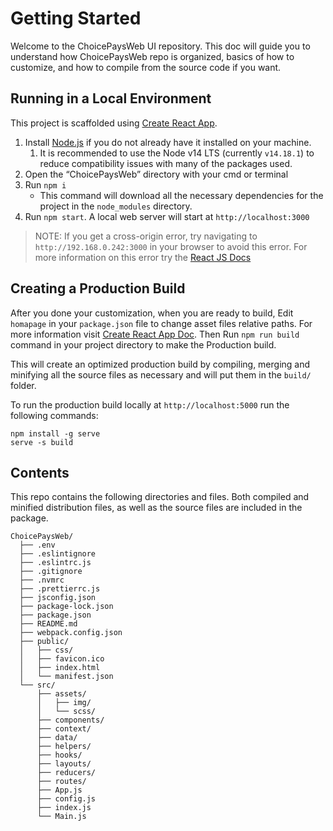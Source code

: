 # Getting Started
Welcome to the ChoicePaysWeb UI repository. 
This doc will guide you to understand how ChoicePaysWeb repo is organized, basics of how to customize, 
and how to compile from the source code if you want.

## Running in a Local Environment
This project is scaffolded using [Create React App](https://create-react-app.dev/).
 1. Install [Node.js](https://nodejs.org/en/) if you do not already have it installed on your machine. 
    1. It is recommended to use the Node v14 LTS (currently `v14.18.1`) to reduce compatibility issues with many of the packages used.
 2. Open the “ChoicePaysWeb” directory with your cmd or terminal 
 3. Run `npm i`
    * This command will download all the necessary dependencies for the project in the `node_modules` directory. 
 4. Run `npm start`. A local web server will start at `http://localhost:3000`

> NOTE: If you get a cross-origin error, try navigating to `http://192.168.0.242:3000`
> in your browser to avoid this error. For more information on this error 
> try the [React JS Docs](https://reactjs.org/docs/cross-origin-errors.html)

## Creating a Production Build
After you done your customization, when you are ready to build, 
Edit `homapage` in your `package.json` file to change asset files relative paths. 
For more information visit [Create React App Doc](https://create-react-app.dev/docs/deployment/#building-for-relative-paths). 
Then Run `npm run build` command in your project directory to make the Production build.

This will create an optimized production build by compiling, merging and minifying all the source files as 
necessary and will put them in the `build/` folder.

To run the production build locally at `http://localhost:5000` run the following commands:

```shell
npm install -g serve
serve -s build
```

## Contents

This repo contains the following directories and files. Both compiled and minified distribution files, as well as the 
source files are included in the package.

```text
ChoicePaysWeb/
  ├── .env
  ├── .eslintignore
  ├── .eslintrc.js
  ├── .gitignore
  ├── .nvmrc
  ├── .prettierrc.js
  ├── jsconfig.json
  ├── package-lock.json
  ├── package.json
  ├── README.md
  ├── webpack.config.json
  ├── public/
  │   ├── css/
  │   ├── favicon.ico
  │   ├── index.html
  │   └── manifest.json
  └── src/
      ├── assets/
      │   ├── img/
      │   └── scss/
      ├── components/
      ├── context/
      ├── data/
      ├── helpers/
      ├── hooks/
      ├── layouts/
      ├── reducers/
      ├── routes/
      ├── App.js
      ├── config.js
      ├── index.js
      └── Main.js
```
